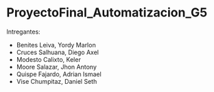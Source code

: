 # ProyectoFinal_Automatizacion_G5
Intregantes:
- Benites Leiva, Yordy Marlon 
- Cruces Salhuana, Diego Axel
- Modesto Calixto, Keler 
- Moore Salazar, Jhon Antony
- Quispe Fajardo, Adrian Ismael
- Vise Chumpitaz, Daniel Seth

